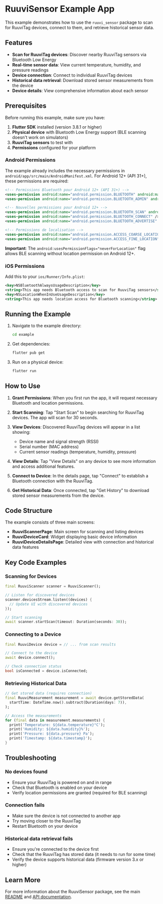 # RuuviSensor Example App

This example demonstrates how to use the `ruuvi_sensor` package to scan for RuuviTag devices, connect to them, and retrieve historical sensor data.

## Features

- **Scan for RuuviTag devices**: Discover nearby RuuviTag sensors via Bluetooth Low Energy
- **Real-time sensor data**: View current temperature, humidity, and pressure readings
- **Device connection**: Connect to individual RuuviTag devices
- **Historical data retrieval**: Download stored sensor measurements from the device
- **Device details**: View comprehensive information about each sensor

## Prerequisites

Before running this example, make sure you have:

1. **Flutter SDK** installed (version 3.8.1 or higher)
2. **Physical device** with Bluetooth Low Energy support (BLE scanning doesn't work on simulators)
3. **RuuviTag sensors** to test with
4. **Permissions** configured for your platform

### Android Permissions

The example already includes the necessary permissions in `android/app/src/main/AndroidManifest.xml`. For Android 12+ (API 31+), these permissions are required:

```xml
<!-- Permissions Bluetooth pour Android 12+ (API 31+) -->
<uses-permission android:name="android.permission.BLUETOOTH" android:maxSdkVersion="30" />
<uses-permission android:name="android.permission.BLUETOOTH_ADMIN" android:maxSdkVersion="30" />

<!-- Nouvelles permissions pour Android 12+ -->
<uses-permission android:name="android.permission.BLUETOOTH_SCAN" android:usesPermissionFlags="neverForLocation" />
<uses-permission android:name="android.permission.BLUETOOTH_CONNECT" />
<uses-permission android:name="android.permission.BLUETOOTH_ADVERTISE" />

<!-- Permissions de localisation -->
<uses-permission android:name="android.permission.ACCESS_COARSE_LOCATION" />
<uses-permission android:name="android.permission.ACCESS_FINE_LOCATION" />
```

**Important**: The `android:usesPermissionFlags="neverForLocation"` flag allows BLE scanning without location permission on Android 12+.

### iOS Permissions

Add this to your `ios/Runner/Info.plist`:

```xml
<key>NSBluetoothAlwaysUsageDescription</key>
<string>This app needs Bluetooth access to scan for RuuviTag sensors</string>
<key>NSLocationWhenInUseUsageDescription</key>
<string>This app needs location access for Bluetooth scanning</string>
```

## Running the Example

1. Navigate to the example directory:
   ```bash
   cd example
   ```

2. Get dependencies:
   ```bash
   flutter pub get
   ```

3. Run on a physical device:
   ```bash
   flutter run
   ```

## How to Use

1. **Grant Permissions**: When you first run the app, it will request necessary Bluetooth and location permissions.

2. **Start Scanning**: Tap "Start Scan" to begin searching for RuuviTag devices. The app will scan for 30 seconds.

3. **View Devices**: Discovered RuuviTag devices will appear in a list showing:
   - Device name and signal strength (RSSI)
   - Serial number (MAC address)
   - Current sensor readings (temperature, humidity, pressure)

4. **View Details**: Tap "View Details" on any device to see more information and access additional features.

5. **Connect to Device**: In the details page, tap "Connect" to establish a Bluetooth connection with the RuuviTag.

6. **Get Historical Data**: Once connected, tap "Get History" to download stored sensor measurements from the device.

## Code Structure

The example consists of three main screens:

- **RuuviScannerPage**: Main screen for scanning and listing devices
- **RuuviDeviceCard**: Widget displaying basic device information
- **RuuviDeviceDetailsPage**: Detailed view with connection and historical data features

## Key Code Examples

### Scanning for Devices

```dart
final RuuviScanner scanner = RuuviScanner();

// Listen for discovered devices
scanner.devicesStream.listen((devices) {
  // Update UI with discovered devices
});

// Start scanning
await scanner.startScan(timeout: Duration(seconds: 30));
```

### Connecting to a Device

```dart
final RuuviDevice device = // ... from scan results

// Connect to the device
await device.connect();

// Check connection status
bool isConnected = device.isConnected;
```

### Retrieving Historical Data

```dart
// Get stored data (requires connection)
final RuuviMeasurement measurement = await device.getStoredData(
  startTime: DateTime.now().subtract(Duration(days: 7)),
);

// Access the measurements
for (final data in measurement.measurements) {
  print('Temperature: ${data.temperature}°C');
  print('Humidity: ${data.humidity}%');
  print('Pressure: ${data.pressure} Pa');
  print('Timestamp: ${data.timestamp}');
}
```

## Troubleshooting

### No devices found
- Ensure your RuuviTag is powered on and in range
- Check that Bluetooth is enabled on your device
- Verify location permissions are granted (required for BLE scanning)

### Connection fails
- Make sure the device is not connected to another app
- Try moving closer to the RuuviTag
- Restart Bluetooth on your device

### Historical data retrieval fails
- Ensure you're connected to the device first
- Check that the RuuviTag has stored data (it needs to run for some time)
- Verify the device supports historical data (firmware version 3.x or higher)

## Learn More

For more information about the RuuviSensor package, see the main [README](../README.md) and [API documentation](../doc/api/).
